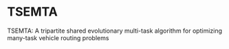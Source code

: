 # TSEMTA
TSEMTA: A tripartite shared evolutionary multi-task algorithm for optimizing many-task vehicle routing problems
